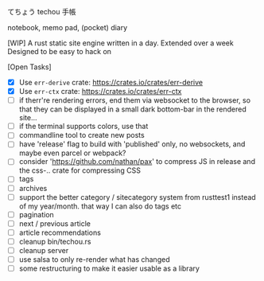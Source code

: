 てちょう
techou
手帳

notebook, memo pad, (pocket) diary 

[WIP]
A rust static site engine written in a day. 
Extended over a week
Designed to be easy to hack on

[Open Tasks]
- [x] Use `err-derive` crate: https://crates.io/crates/err-derive
- [x] Use `err-ctx` crate: https://crates.io/crates/err-ctx
- [ ] if therr're rendering errors, end them via websocket to the browser, so that they can be displayed in a small dark bottom-bar in the rendered site...
- [ ] if the terminal supports colors, use that
- [ ] commandline tool to create new posts
- [ ] have 'release' flag to build with 'published' only, no websockets, and maybe even parcel or webpack?
- [ ] consider 'https://github.com/nathan/pax' to compress JS in release and the css-.. crate for compressing CSS
- [ ] tags
- [ ] archives
- [ ] support the better category / sitecategory system from rusttest1 instead of my year/month. that way I can also do tags etc
- [ ] pagination
- [ ] next / previous article
- [ ] article recommendations
- [ ] cleanup bin/techou.rs
- [ ] cleanup server
- [ ] use salsa to only re-render what has changed
- [ ] some restructuring to make it easier usable as a library
